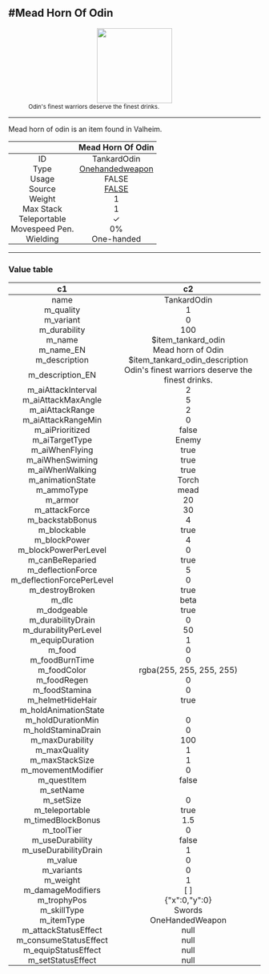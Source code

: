 <meta property="og:title" content="Mead Horn of Odin - MoreValheim" /><meta property="og:type" content="website" /><meta property="og:image" content="/assets/mead_horn_of_odin.png" /><meta property="og:description" content="Mead Horn of Odin is an item found in Valheim." /><meta name="theme-color" content="#546D78"><meta name="twitter:card" content="summary_large_image">
#Mead Horn Of Odin
-------------
<style>img {width:20px;}.tb {width:150px;display: block;margin-left: auto;margin-right: auto;}</style>

<style>.md-typeset table:not([class]) th:not([align]) {min-width:unset!important;}</style>
<style>td{padding:0em 0.3em!important;text-align:center!important;border-left:.05rem solid var(--md-default-fg-color--lightest)}</style>

<style>th{padding:0.1em 0.3em!important;text-align:center!important;font-weight:bold}</style>

<style>pre{text-align:right!important}</style>
<style>table tr td:first-child {border-left: 0;};</style>

<figure><img src="/assets/mead_horn_of_odin.png" class="tb" /><figcaption><small>Odin's finest warriors deserve the finest drinks.</small></figcaption></figure>

-------------

Mead horn of odin is an item found in Valheim.

|        | Mead Horn Of Odin              |
| ----------- | ------------------------------------ |
| ID |TankardOdin
| Type | [Onehandedweapon](../../types/onehandedweapon)
| Usage | FALSE<br>
| Source | [FALSE](../../items/false)
| Weight | 1 |
| Max Stack | 1 |
| Teleportable | ✓
| Movespeed Pen. | 0%
| Wielding | One-handed


-------------

### Value table
|c1|c2|
|----|----|
|name|TankardOdin|
|m_quality|1|
|m_variant|0|
|m_durability|100|
|m_name|$item_tankard_odin|
|m_name_EN|Mead horn of Odin|
|m_description|$item_tankard_odin_description|
|m_description_EN|Odin's finest warriors deserve the finest drinks.|
|m_aiAttackInterval|2|
|m_aiAttackMaxAngle|5|
|m_aiAttackRange|2|
|m_aiAttackRangeMin|0|
|m_aiPrioritized|false|
|m_aiTargetType|Enemy|
|m_aiWhenFlying|true|
|m_aiWhenSwiming|true|
|m_aiWhenWalking|true|
|m_animationState|Torch|
|m_ammoType|mead|
|m_armor|20|
|m_attackForce|30|
|m_backstabBonus|4|
|m_blockable|true|
|m_blockPower|4|
|m_blockPowerPerLevel|0|
|m_canBeReparied|true|
|m_deflectionForce|5|
|m_deflectionForcePerLevel|0|
|m_destroyBroken|true|
|m_dlc|beta|
|m_dodgeable|true|
|m_durabilityDrain|0|
|m_durabilityPerLevel|50|
|m_equipDuration|1|
|m_food|0|
|m_foodBurnTime|0|
|m_foodColor|rgba(255, 255, 255, 255)|
|m_foodRegen|0|
|m_foodStamina|0|
|m_helmetHideHair|true|
|m_holdAnimationState||
|m_holdDurationMin|0|
|m_holdStaminaDrain|0|
|m_maxDurability|100|
|m_maxQuality|1|
|m_maxStackSize|1|
|m_movementModifier|0|
|m_questItem|false|
|m_setName||
|m_setSize|0|
|m_teleportable|true|
|m_timedBlockBonus|1.5|
|m_toolTier|0|
|m_useDurability|false|
|m_useDurabilityDrain|1|
|m_value|0|
|m_variants|0|
|m_weight|1|
|m_damageModifiers|[  ]|
|m_trophyPos|{"x":0,"y":0}|
|m_skillType|Swords|
|m_itemType|OneHandedWeapon|
|m_attackStatusEffect|null|
|m_consumeStatusEffect|null|
|m_equipStatusEffect|null|
|m_setStatusEffect|null|
